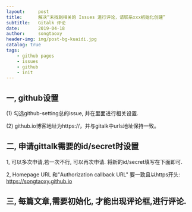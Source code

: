 ```yaml
---
layout:     post
title:      解决“未找到相关的 Issues 进行评论，请联系xxx初始化创建”
subtitle:   Gitalk 评论
date:       2019-04-18
author:     songtaoxy
header-img: img/post-bg-kuaidi.jpg
catalog: true
tags:
    - github pages
    - issues
    - github
    - init
---
```



## 一, github设置
(1) 勾选github-setting总的issue, 并在里面进行相关设置.

(2) github.io博客地址为https://，并与gitalk中urls地址保持一致。
## 二, 申请gittalk需要的id/secret时设置
1, 可以多次申请,若一次不行, 可以再次申请. 将新的id/secret填写在下面即可.

2, Homepage URL 和"Authorization callback URL" 要一致且以https开头: https://songtaoxy.github.io
## 三, 每篇文章,需要初始化, 才能出现评论框,进行评论.
